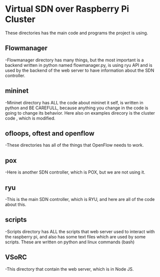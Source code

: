 # Virtual SDN over Raspberry Pi Cluster
These directories has the main code and programs the project is using.

## Flowmanager
-Flowmanager directory has many things, but the most important is a backend written in python named flowmanager.py, is using ryu API and is used by the backend of the web server to have information about the SDN controller.

## mininet
-Mininet directory has ALL the code about mininet it self, is written in python and BE CAREFULL, because anything you change in the code is going to change its behavior. Here also on examples direcory is the cluster code , which is modified.

## ofloops, oftest and openflow
-These directories has all of the things that OpenFlow needs to work.

## pox
-Here is another SDN controller, which is POX, but we are not using it.

## ryu
-This is the main SDN controller, which is RYU, and here are all of the code about this.

## scripts
-Scripts directory has ALL the scripts that web server used to interact with the raspberry pi, and also has some text files which are used by some scripts. These are written on python and linux commands (bash)

## VSoRC
-This directory that contain the web server, which is in Node JS.
